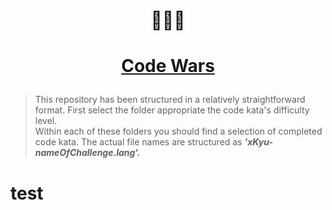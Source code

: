 # <p align="center"> :hear_no_evil::see_no_evil::speak_no_evil:
# <p align="center">[**Code Wars**](www.codewars.com)  
> This repository has been structured in a relatively straightforward format. First select the folder appropriate the code kata's difficulty level.  
> Within each of these folders you should find a selection of completed code kata. The actual file names are structured as ***'xKyu-nameOfChallenge.lang'.***

# test